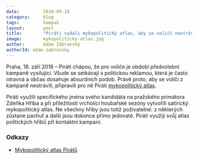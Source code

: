 ```yaml
---
date:         2018-09-18
category:     blog
tags:         kampaň
layout:       post
title:        "Piráti vydali mykopolitický atlas, aby se voliči neotrávili předvolební kampaní"
image:        mykopoliticky-atlas.jpg
author:       Adam Zábranský
authorId: adam.zabransky
---
```


Praha, 18. září 2018 – Piráti chápou, že pro voliče je období předvolební kampaně vysilující. Všude se setkávají s politickou reklamou, která je často otravná a občas dosahuje absurdních podob. Právě proto, aby se voliči z kampaně neotrávili, připravili pro ně Piráti [mykopolitický atlas](https://github.com/pirati-web/pirati.cz/blob/gh-pages/assets/pdf/mykopoliticky-atlas-prahy.pdf).

Piráti využili specifického jména svého kandidáta na pražského primátora Zdeňka Hřiba a při příležitosti vrcholící houbařské sezóny vytvořili satirický mykopolitický atlas. Ne všechny hřiby jsou totiž poživatelné: z některých zůstane pachuť a další jsou dokonce přímo jedovaté. Piráti využijí svůj atlas politických hřibů při kontaktní kampani.

### Odkazy

* [Mykopolitický atlas Pirátů](https://github.com/pirati-web/pirati.cz/blob/gh-pages/assets/pdf/mykopoliticky-atlas-prahy.pdf)
